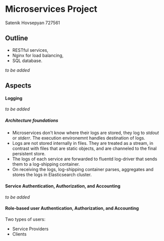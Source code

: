 # Microservices Project
Satenik Hovsepyan 727561

## Outline

* RESTful services,
* Nginx for load balancing,
* SQL database.  

*to be added*

## Aspects
#### Logging

*to be added*

##### Architecture foundations
* Microservices don't know where their logs are stored, they log to *stdout* or *stderr*. The execution environemnt handles destination of logs.
* Logs are not stored internally in files. They are treated as a stream, in contrast with files that are static objects, and are channeled to the final persistent store. 
* The logs of each service are forwarded to fluentd log-driver that sends them to a log-shipping container.
* On receiving the logs, log-shipping container parses, aggregates and stores the logs in Elasticsearch cluster.

#### Service Authentication, Authorization, and Accounting
*to be added*

#### Role-based user Authentication, Authorization, and Accounting

Two types of users:
* Service Providers
* Clients

#### 